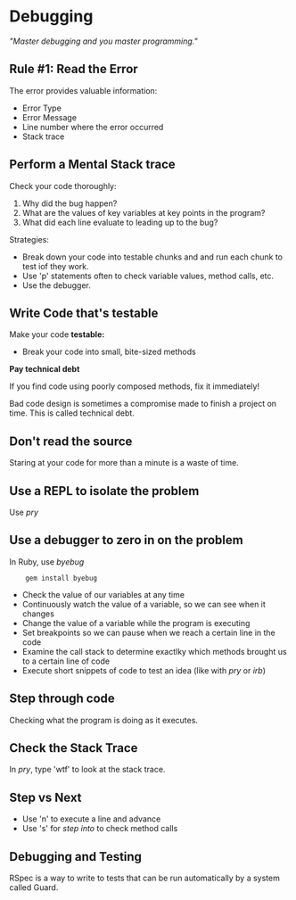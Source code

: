 # Debugging

*"Master debugging and you master programming."*


## Rule #1: Read the Error

The error provides valuable information:
* Error Type
* Error Message
* Line number where the error occurred
* Stack trace


## Perform a Mental Stack trace

Check your code thoroughly:
1. Why did the bug happen?
2. What are the values of key variables at key points in the program?
3. What did each line evaluate to leading up to the bug?

Strategies:
* Break down your code into testable chunks and and run each chunk to test iof they work.
* Use 'p' statements often to check variable values, method calls, etc.
* Use the debugger.


## Write Code that's testable

Make your code **testable:**
* Break your code into small, bite-sized methods

**Pay technical debt**

If you find code using poorly composed methods, fix it immediately!

Bad code design is sometimes a compromise made to finish a project on time. This is called technical debt.


## Don't read the source

Staring at your code for more than a minute is a waste of time.


## Use a REPL to isolate the problem

Use *pry*


## Use a debugger to zero in on the problem

In Ruby, use *byebug*

        gem install byebug

* Check the value of our variables at any time
* Continuously watch the value of a variable, so we can see when it changes
* Change the value of a variable while the program is executing
* Set breakpoints so we can pause when we reach a certain line in the code
* Examine the call stack to determine exactlky which methods brought us to a certain line of code
* Execute short snippets of code to test an idea (like with *pry* or *irb*)


## Step through code

Checking what the program is doing as it executes.


## Check the Stack Trace

In *pry*, type  'wtf' to look at the stack trace.


## Step vs Next

* Use 'n' to execute a line and advance
* Use 's' for *step into* to check method calls


## Debugging and Testing

RSpec is a way to write to tests that can be run automatically by a system called Guard.